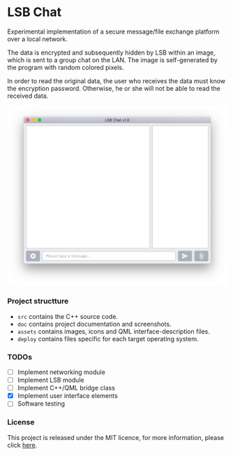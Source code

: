 # LSB Chat

Experimental implementation of a secure message/file exchange platform over a local network.

The data is encrypted and subsequently hidden by LSB within an image, which is sent to a group chat on the LAN. The image is self-generated by the program with random colored pixels.

In order to read the original data, the user who receives the data must know the encryption password. Otherwise, he or she will not be able to read the received data.

![Screenshot](doc/screenshot.png)

### Project structture

- `src` contains the C++ source code.
- `doc` contains project documentation and screenshots.
- `assets` contains images, icons and QML interface-description files.
- `deploy` contains files specific for each target operating system.

### TODOs

- [ ] Implement networking module
- [ ] Implement LSB module
- [ ] Implement C++/QML bridge class
- [x] Implement user interface elements
- [ ] Software testing

### License

This project is released under the MIT licence, for more information, please click [here](LICENCE.md).

